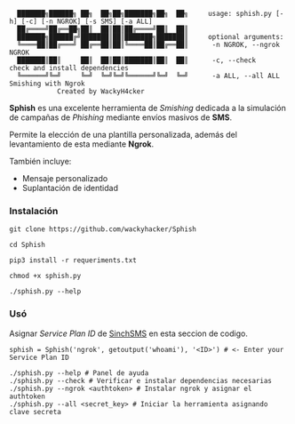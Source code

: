 ```
  ███████╗██████╗ ██╗  ██╗██╗███████╗██╗  ██╗     usage: sphish.py [-h] [-c] [-n NGROK] [-s SMS] [-a ALL]
  ██╔════╝██╔══██╗██║  ██║██║██╔════╝██║  ██║
  ███████╗██████╔╝███████║██║███████╗███████║     optional arguments:
  ╚════██║██╔═══╝ ██╔══██║██║╚════██║██╔══██║      -n NGROK, --ngrok NGROK
  ███████║██║     ██║  ██║██║███████║██║  ██║	   -c, --check           check and install dependencies
  ╚══════╝╚═╝     ╚═╝  ╚═╝╚═╝╚══════╝╚═╝  ╚═╝	   -a ALL, --all ALL     Smishing with Ngrok
	 		Created by WackyH4cker
```

**Sphish** es una excelente herramienta de *Smishing* dedicada a la simulación de campañas de *Phishing* mediante envíos masivos de **SMS**.

Permite la elección de una plantilla personalizada, además del levantamiento de esta mediante **Ngrok**.

También incluye:

- Mensaje personalizado
- Suplantación de identidad
### Instalación
```
git clone https://github.com/wackyhacker/Sphish
```
```
cd Sphish
```
```
pip3 install -r requeriments.txt
```
```
chmod +x sphish.py
```
```
./sphish.py --help
```
### Usó
Asignar *Service Plan ID* de [SinchSMS](https://sinchsms.com) en esta seccion de codigo.
```
sphish = Sphish('ngrok', getoutput('whoami'), '<ID>') # <- Enter your Service Plan ID
```
```
./sphish.py --help # Panel de ayuda
./sphish.py --check # Verificar e instalar dependencias necesarias
./sphish.py --ngrok <authtoken> # Instalar ngrok y asignar el authtoken
./sphish.py --all <secret_key> # Iniciar la herramienta asignando clave secreta
```

